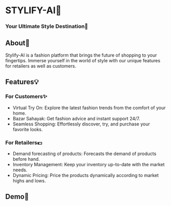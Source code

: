 # STYLIFY-AI🌟
### Your Ultimate Style Destination🛒
## About📜
Stylify-AI is a fashion platform that brings the future of shopping to your fingertips. Immerse yourself in the world of style with our unique features for retailers as well as customers.
## Features💡
### For Customers✨
- Virtual Try On: Explore the latest fashion trends from the comfort of your home.
- Bazar Sahayak: Get fashion advice and instant support 24/7.
- Seamless Shopping: Effortlessly discover, try, and purchase your favorite looks.
### For Retailers💵
- Demand forecasting of products: Forecasts the demand of products before hand.
- Inventory Management: Keep your inventory up-to-date with the market needs.
- Dynamic Pricing: Price the products dynamically according to market highs and lows.
## Demo🚀
